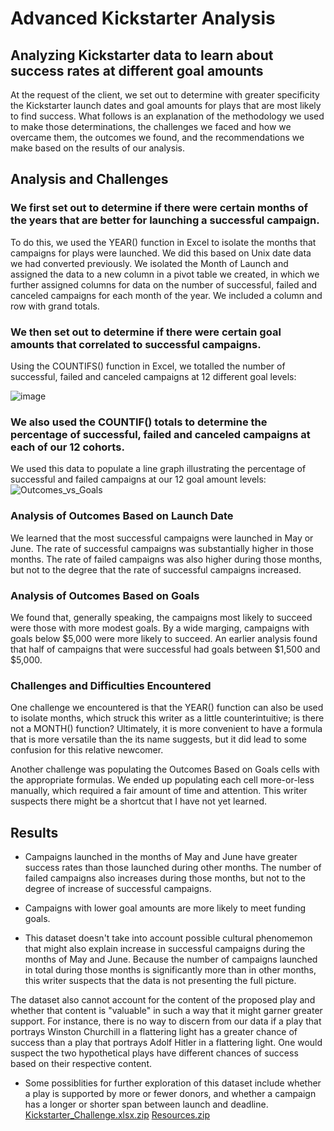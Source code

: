 # Advanced Kickstarter Analysis

## Analyzing Kickstarter data to learn about success rates at different goal amounts

At the request of the client, we set out to determine with greater specificity the Kickstarter launch dates and goal amounts for plays that are most likely to find success. What follows is an explanation of the methodology we used to make those determinations, the challenges we faced and how we overcame them, the outcomes we found, and the recommendations we make based on the results of our analysis. 

## Analysis and Challenges 

### We first set out to determine if there were certain months of the years that are better for launching a successful campaign. 
To do this, we used the YEAR() function in Excel to isolate the months that campaigns for plays were launched. We did this based on Unix date data we had converted previously. We isolated the Month of Launch and assigned the data to a new column in a pivot table we created, in which we further assigned columns for data on the number of successful, failed and canceled campaigns for each month of the year. We included a column and row with grand totals.

### We then set out to determine if there were certain goal amounts that correlated to successful campaigns. 
Using the COUNTIFS() function in Excel, we totalled the number of successful, failed and canceled campaigns at 12 different goal levels:

![image](https://user-images.githubusercontent.com/4724180/146822750-699efeff-b1e7-4db4-a9e5-724a3c9d4a04.png)

### We also used the COUNTIF() totals to determine the percentage of successful, failed and canceled campaigns at each of our 12 cohorts. 
We used this data to populate a line graph illustrating the percentage of successful and failed campaigns at our 12 goal amount levels: ![Outcomes_vs_Goals](https://user-images.githubusercontent.com/4724180/146823238-5b5e2bae-112e-40bd-925c-a8f5373f1de9.png)


### Analysis of Outcomes Based on Launch Date
We learned that the most successful campaigns were launched in May or June. The rate of successful campaigns was substantially higher in those months. The rate of failed campaigns was also higher during those months, but not to the degree that the rate of successful campaigns increased. 

### Analysis of Outcomes Based on Goals
We found that, generally speaking, the campaigns most likely to succeed were those with more modest goals. By a wide marging, campaigns with goals below $5,000 were more likely to succeed. An earlier analysis found that half of campaigns that were successful had goals between $1,500 and $5,000.

### Challenges and Difficulties Encountered
One challenge we encountered is that the YEAR() function can also be used to isolate months, which struck this writer as a little counterintuitive; is there not a MONTH() function? Ultimately, it is more convenient to have a formula that is more versatile than the its name suggests, but it did lead to some confusion for this relative newcomer.

Another challenge was populating the Outcomes Based on Goals cells with the appropriate formulas. We ended up populating each cell more-or-less manually, which required a fair amount of time and attention. This writer suspects there might be a shortcut that I have not yet learned.

## Results

- Campaigns launched in the months of May and June have greater success rates than those launched during other months. The number of failed campaigns also increases during those months, but not to the degree of increase of successful campaigns.

- Campaigns with lower goal amounts are more likely to meet funding goals.

- This dataset doesn't take into account possible cultural phenomemon that might also explain increase in successful campaigns during the months of May and June. Because the number of campaigns launched in total during those months is significantly more than in other months, this writer suspects that the data is not presenting the full picture.

The dataset also cannot account for the content of the proposed play and whether that content is "valuable" in such a way that it might garner greater support. For instance, there is no way to discern from our data if a play that portrays Winston Churchill in a flattering light has a greater chance of success than a play that portrays Adolf Hitler in a flattering light. One would suspect the two hypothetical plays have different chances of success based on their respective content.

- Some possiblities for further exploration of this dataset include whether a play is supported by more or fewer donors, and whether a campaign has a longer or shorter span between launch and deadline.
[Kickstarter_Challenge.xlsx.zip](https://github.com/chrisolwell/Advanced-Kickstarter-Analysis/files/7747807/Kickstarter_Challenge.xlsx.zip)
[Resources.zip](https://github.com/chrisolwell/Advanced-Kickstarter-Analysis/files/7747815/Resources.zip)
